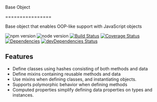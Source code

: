 Base Object





================

Base object that enables OOP-like support with JavaScript objects

![npm version](https://img.shields.io/npm/v/base-object.svg)
![node version](https://img.shields.io/node/v/base-object.svg)
[![Build Status](https://travis-ci.org/onehilltech/base-object.svg?branch=master)](https://travis-ci.org/onehilltech/base-object.svg?branch=master)
[![Coverage Status](https://coveralls.io/repos/github/onehilltech/base-object/badge.svg?branch=master)](https://coveralls.io/github/onehilltech/base-object?branch=master)
[![Dependencies](https://david-dm.org/onehilltech/base-object.svg)](https://david-dm.org/onehilltech/base-object)
[![devDependencies Status](https://david-dm.org/onehilltech/base-object/dev-status.svg)](https://david-dm.org/onehilltech/base-object?type=dev)

Features
--------

* Define classes using hashes consisting of both methods and data
* Define mixins containing reusable methods and data
* Use mixins when defining classes, and instantiating objects.
* Supports polymorphic behavior when defining methods
* Computed properties simplify defining data properties on types and instances.


